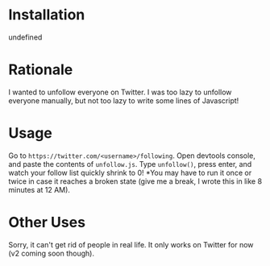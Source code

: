 # Installation
undefined

# Rationale
I wanted to unfollow everyone on Twitter. I was too lazy to unfollow everyone manually, but not too lazy to write some lines of Javascript!

# Usage
Go to `https://twitter.com/<username>/following`. Open devtools console, and paste the contents of `unfollow.js`. Type `unfollow()`, press enter, and watch your follow list quickly shrink to 0! *You may have to run it once or twice in case it reaches a broken state (give me a break, I wrote this in like 8 minutes at 12 AM).

# Other Uses
Sorry, it can't get rid of people in real life. It only works on Twitter for now (v2 coming soon though).
